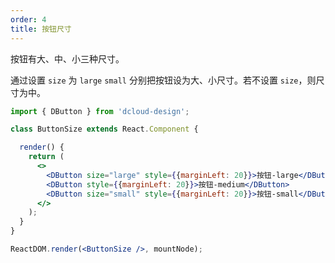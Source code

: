 ```yaml
---
order: 4
title: 按钮尺寸
---
```


按钮有大、中、小三种尺寸。

通过设置 `size` 为 `large` `small` 分别把按钮设为大、小尺寸。若不设置 `size`，则尺寸为中。


```jsx
import { DButton } from 'dcloud-design';

class ButtonSize extends React.Component {

  render() {
    return (
      <>
        <DButton size="large" style={{marginLeft: 20}}>按钮-large</DButton>
        <DButton style={{marginLeft: 20}}>按钮-medium</DButton>
        <DButton size="small" style={{marginLeft: 20}}>按钮-small</DButton>
      </>
    );
  }
}

ReactDOM.render(<ButtonSize />, mountNode);
```

